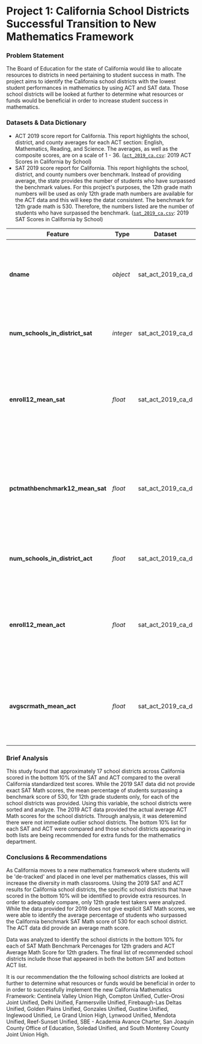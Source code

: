 # Project 1: California School Districts Successful Transition to New Mathematics Framework

### Problem Statement
The Board of Education for the state of California would like to allocate resources to districts in need pertaining to student success in math. The project aims to identify the California school districts with the lowest student performances in mathematics by using ACT and SAT data. Those school districts will be looked at further to determine what resources or funds would be beneficial in order to increase student success in mathematics.

### Datasets & Data Dictionary

* ACT 2019 score report for California. This report highlights the school, district, and county averages for each ACT section: English, Mathematics, Reading, and Science. The averages, as well as the composite scores, are on a scale of 1 - 36. ([`act_2019_ca.csv`](./data/act_2019_ca.csv): 2019 ACT Scores in California by School)
* SAT 2019 score report for California. This report highlights the school, district, and county numbers over benchmark. Instead of providing average, the state provides the number of students who have surpassed the benchmark values. For this project's purposes, the 12th grade math numbers will be used as only 12th grade math numbers are available for the ACT data and this will keep the datat consistent. The benchmark for 12th grade math is 530. Therefore, the numbers listed are the number of students who have surpassed the benchmark. ([`sat_2019_ca.csv`](./data/sat_2019_ca.csv): 2019 SAT Scores in California by School)

|Feature|Type|Dataset|Description|
|---|---|---|---|
|**dname**|*object*|sat_act_2019_ca_d|The names of all of the districts with SAT and ACT data in California for the year 2019.| 
|**num_schools_in_district_sat**|*integer*|sat_act_2019_ca_d|The number of schools in the district with SAT data.| 
|**enroll12_mean_sat**|*float*|sat_act_2019_ca_d|The average enrollment of students in 12th grade for the schools in the respective district for the SAT.|
|**pctmathbenchmark12_mean_sat**|*float*|sat_act_2019_ca_d|The average percentage of students surpassing the math SAT benchmark score of 530 for the respective district.|
|**num_schools_in_district_act**|*float*|sat_act_2019_ca_d|The number of schools in the district with ACT data.|
|**enroll12_mean_act**|*float*|sat_act_2019_ca_d|The average enrollment of students in 12th grade for the schools in the respective district for the ACT.|
|**avgscrmath_mean_act**|*float*|sat_act_2019_ca_d|The average math score on the ACT for the respective district. Scores range from 1-36.| 

### Brief Analysis 

This study found that approximately 17 school districts across California scored in the bottom 10% of the SAT and ACT compared to the overall California standardized test scores. While the 2019 SAT data did not provide exact SAT Math scores, the mean percentage of students surpassing a benchmark score of 530, for 12th grade students only, for each of the school districts was provided. Using this variable, the school districts were sorted and analyze. The 2019 ACT data provided the actual average ACT Math scores for the school districts.  Through analysis, it was deteremind there were not immediate outlier school districts.  The bottom 10% list for each SAT and ACT were compared and those school districts appearing in both lists are being recommended for extra funds for the mathematics department. 



### Conclusions & Recommendations
As California moves to a new mathematics framework where students will be 'de-tracked' and placed in one level per mathematics classes, this will increase the diversity in math classrooms. Using the 2019 SAT and ACT results for California school districts, the specific school districts that have scored in the bottom 10% will be identified to provide extra resources. In order to adequately compare, only 12th grade test takers were analyzed. While the data provided for 2019 does not give explicit SAT Math scores, we were able to identify the average percentage of students who surpassed the California benchmark SAT Math score of 530 for each school district. The ACT data did provide an average math score. 

Data was analyzed to identify the school districts in the bottom 10% for each of SAT Math Benchmark Percenages for 12th graders and ACT Average Math Score for 12th graders. The final list of recommended school districts include those that appeared in both the bottom SAT and bottom ACT list. 

It is our recommendation the the following school districts are looked at further to determine what resources or funds would be beneficial in order to in order to successfully implement the new California Mathematics Framework: Centinela Valley Union High, Compton Unified, Cutler-Orosi Joint Unified, Delhi Unified, Farmersville Unified, Firebaugh-Las Deltas Unified, Golden Plains Unified, Gonzales Unified, Gustine Unified, Inglewood Unified, Le Grand Union High, Lynwood Unified, Mendota Unified, Reef-Sunset Unified, SBE - Academia Avance Charter, San Joaquin County Office of Education, Soledad Unified, and South Monterey County Joint Union High.

